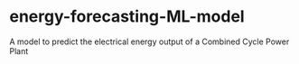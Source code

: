 # energy-forecasting-ML-model
A model to predict the electrical energy output of a Combined Cycle Power Plant

